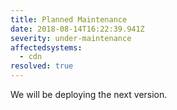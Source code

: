 ```yaml
---
title: Planned Maintenance
date: 2018-08-14T16:22:39.941Z
severity: under-maintenance
affectedsystems:
  - cdn
resolved: true
---
```

We will be deploying the next version.

<!--- language code: es -->
